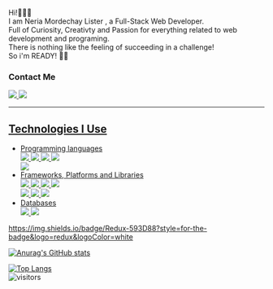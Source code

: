 Hi!🙋🏻‍♂️<br/>
I am Neria Mordechay Lister , a Full-Stack Web Developer.<br/>
Full of Curiosity, Creativty and Passion for everything related to web development and programing.<br/>
There is nothing like the feeling of succeeding in a challenge!<br/>
So i'm READY! 💪🏻

<h3>Contact Me </h3>
<p>

<a href="https://www.linkedin.com/in/neriamlister/" rel="nofollow">
<img src="https://img.shields.io/badge/LinkedIn-0077B5?style=for-the-badge&logo=linkedin&logoColor=white" href="https://www.linkedin.com/in/neriamlister/"/
style="max-width:100%">

<a href="mailto:nerialister@gmail.com" rel="nofollow">
<img src="https://img.shields.io/badge/Gmail-D14836?style=for-the-badge&logo=gmail&logoColor=white" href="nerialister@gmail.com"/
style="max-width:100%">


<hr>

<h2> Technologies I Use </h2>
<ul>
  <li>
    Programming languages
  </li>
<img src="https://img.shields.io/badge/HTML5-E34F26?style=for-the-badge&logo=html5&logoColor=white" /
style="max-width:100%">
<img src="https://img.shields.io/badge/CSS3-1572B6?style=for-the-badge&logo=css3&logoColor=white" /
style="max-width:100%">
<img src="https://img.shields.io/badge/JavaScript-323330?style=for-the-badge&logo=javascript&logoColor=F7DF1E" /
style="max-width:100%">
<img src="https://img.shields.io/badge/TypeScript-007ACC?style=for-the-badge&logo=typescript&logoColor=white" /
     style="max-width:100%"></br>
<img src="https://img.shields.io/badge/C%23-239120?style=for-the-badge&logo=c-sharp&logoColor=white" style="max-width:100%">
  <li>
    Frameworks, Platforms and Libraries
  </li>
<img src="https://img.shields.io/badge/Bootstrap-563D7C?style=for-the-badge&logo=bootstrap&logoColor=white" /
style="max-width:100%">
<img src="https://img.shields.io/badge/React-20232A?style=for-the-badge&logo=react&logoColor=61DAFB" /
style="max-width:100%">
<img src="https://img.shields.io/badge/Redux-593D88?style=for-the-badge&logo=redux&logoColor=white" style="max-width:100%">
<img src="https://img.shields.io/badge/Angular-DD0031?style=for-the-badge&logo=angular&logoColor=white" /
style="max-width:100%"><br/>
<img src="https://img.shields.io/badge/.NET-512BD4?style=for-the-badge&logo=dotnet&logoColor=white" style="max-width:100%">  
<img src="https://img.shields.io/badge/Node.js-339933?style=for-the-badge&logo=nodedotjs&logoColor=white" style="max-width:100%">
<img src="https://img.shields.io/badge/Express.js-000000?style=for-the-badge&logo=express&logoColor=teal" style="max-width:100%">
  

 <li>
    Databases
  </li>
<img src="https://img.shields.io/badge/MongoDB-4EA94B?style=for-the-badge&logo=mongodb&logoColor=white" style="max-width:100%">
<img src="https://img.shields.io/badge/Microsoft%20SQL%20Sever-CC2927?style=for-the-badge&logo=microsoft%20sql%20server&logoColor=white" style="max-width:100%">
</ul>

  
  
  https://img.shields.io/badge/Redux-593D88?style=for-the-badge&logo=redux&logoColor=white

  
  

[![Anurag's GitHub stats](https://github-readme-stats.vercel.app/api?username=Neria28&theme=radical)](https://github.com/anuraghazra/github-readme-stats)<br/>

[![Top Langs](https://github-readme-stats.vercel.app/api/top-langs/?username=Neria28&layout=compact&theme=radical)](https://github.com/anuraghazra/github-readme-stats)<br/>
![visitors](https://visitor-badge.laobi.icu/badge?page_id=Neria28.visitor-badge)






